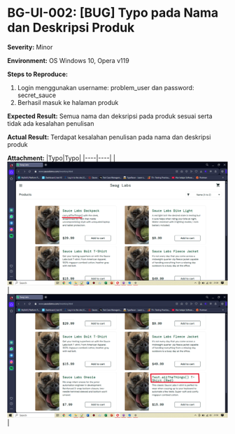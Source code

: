 # BG-UI-002: [BUG] Typo pada Nama dan Deskripsi Produk

**Severity:** Minor

**Environment:** OS Windows 10, Opera v119

**Steps to Reproduce:**
1. Login menggunakan username: problem_user dan password: secret_sauce
2. Berhasil masuk ke halaman produk

**Expected Result:** Semua nama dan deksripsi pada produk sesuai serta tidak ada kesalahan penulisan

**Actual Result:** Terdapat kesalahan penulisan pada nama dan deskripsi produk

**Attachment:** 
|Typo|Typo|
|----|----|
|![typo-a](../../documentations/Bug-UI-003a.png)|![typo-b](../../documentations/Bug-UI-003b.png)|
